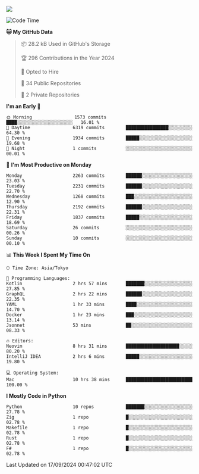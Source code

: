 ![](https://komarev.com/ghpvc/?username=kitagawa-hr)

<!--START_SECTION:waka-->
![Code Time](http://img.shields.io/badge/Code%20Time-1%2C057%20hrs%2040%20mins-blue)

**🐱 My GitHub Data** 

> 📦 28.2 kB Used in GitHub's Storage 
 > 
> 🏆 296 Contributions in the Year 2024
 > 
> 💼 Opted to Hire
 > 
> 📜 34 Public Repositories 
 > 
> 🔑 2 Private Repositories 
 > 
**I'm an Early 🐤** 

```text
🌞 Morning                1573 commits        ████░░░░░░░░░░░░░░░░░░░░░   16.01 % 
🌆 Daytime                6319 commits        ████████████████░░░░░░░░░   64.30 % 
🌃 Evening                1934 commits        █████░░░░░░░░░░░░░░░░░░░░   19.68 % 
🌙 Night                  1 commits           ░░░░░░░░░░░░░░░░░░░░░░░░░   00.01 % 
```
📅 **I'm Most Productive on Monday** 

```text
Monday                   2263 commits        ██████░░░░░░░░░░░░░░░░░░░   23.03 % 
Tuesday                  2231 commits        ██████░░░░░░░░░░░░░░░░░░░   22.70 % 
Wednesday                1268 commits        ███░░░░░░░░░░░░░░░░░░░░░░   12.90 % 
Thursday                 2192 commits        ██████░░░░░░░░░░░░░░░░░░░   22.31 % 
Friday                   1837 commits        █████░░░░░░░░░░░░░░░░░░░░   18.69 % 
Saturday                 26 commits          ░░░░░░░░░░░░░░░░░░░░░░░░░   00.26 % 
Sunday                   10 commits          ░░░░░░░░░░░░░░░░░░░░░░░░░   00.10 % 
```


📊 **This Week I Spent My Time On** 

```text
🕑︎ Time Zone: Asia/Tokyo

💬 Programming Languages: 
Kotlin                   2 hrs 57 mins       ███████░░░░░░░░░░░░░░░░░░   27.85 % 
GraphQL                  2 hrs 22 mins       ██████░░░░░░░░░░░░░░░░░░░   22.35 % 
YAML                     1 hr 33 mins        ████░░░░░░░░░░░░░░░░░░░░░   14.70 % 
Docker                   1 hr 23 mins        ███░░░░░░░░░░░░░░░░░░░░░░   13.14 % 
Jsonnet                  53 mins             ██░░░░░░░░░░░░░░░░░░░░░░░   08.33 % 

🔥 Editors: 
Neovim                   8 hrs 31 mins       ████████████████████░░░░░   80.20 % 
IntelliJ IDEA            2 hrs 6 mins        █████░░░░░░░░░░░░░░░░░░░░   19.80 % 

💻 Operating System: 
Mac                      10 hrs 38 mins      █████████████████████████   100.00 % 
```

**I Mostly Code in Python** 

```text
Python                   10 repos            ███████░░░░░░░░░░░░░░░░░░   27.78 % 
Zig                      1 repo              █░░░░░░░░░░░░░░░░░░░░░░░░   02.78 % 
Makefile                 1 repo              █░░░░░░░░░░░░░░░░░░░░░░░░   02.78 % 
Rust                     1 repo              █░░░░░░░░░░░░░░░░░░░░░░░░   02.78 % 
F#                       1 repo              █░░░░░░░░░░░░░░░░░░░░░░░░   02.78 % 
```




 Last Updated on 17/09/2024 00:47:02 UTC
<!--END_SECTION:waka-->
